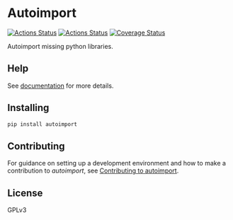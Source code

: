 # Autoimport

[![Actions Status](https://github.com/lyz-code/autoimport/workflows/Tests/badge.svg)](https://github.com/lyz-code/autoimport/actions)
[![Actions Status](https://github.com/lyz-code/autoimport/workflows/Build/badge.svg)](https://github.com/lyz-code/autoimport/actions)
[![Coverage Status](https://coveralls.io/repos/github/lyz-code/autoimport/badge.svg?branch=master)](https://coveralls.io/github/lyz-code/autoimport?branch=master)

Autoimport missing python libraries.

## Help

See [documentation](https://lyz-code.github.io/autoimport) for more details.

## Installing

```bash
pip install autoimport
```

## Contributing

For guidance on setting up a development environment and how to make
a contribution to *autoimport*, see [Contributing to
autoimport](https://lyz-code.github.io/autoimport/contributing).

## License

GPLv3
